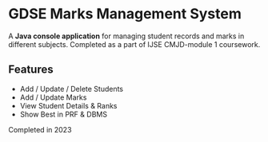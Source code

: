 # GDSE Marks Management System

A **Java console application** for managing student records and marks in different subjects.
Completed as a part of IJSE CMJD-module 1 coursework.

## Features
- Add / Update / Delete Students  
- Add / Update Marks  
- View Student Details & Ranks  
- Show Best in PRF & DBMS  
<!--
## Preview
![Preview](images/preview.png)-->

Completed in 2023
